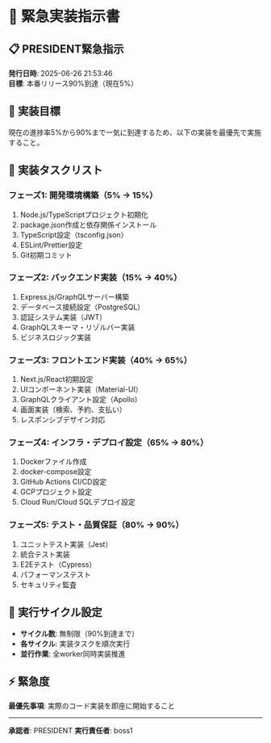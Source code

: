 # 🚨 緊急実装指示書

## 📋 PRESIDENT緊急指示
**発行日時**: 2025-06-26 21:53:46  
**目標**: 本番リリース90%到達（現在5%）

## 🎯 実装目標
現在の進捗率5%から90%まで一気に到達するため、以下の実装を最優先で実施すること。

## 📝 実装タスクリスト

### フェーズ1: 開発環境構築（5% → 15%）
1. Node.js/TypeScriptプロジェクト初期化
2. package.json作成と依存関係インストール
3. TypeScript設定（tsconfig.json）
4. ESLint/Prettier設定
5. Git初期コミット

### フェーズ2: バックエンド実装（15% → 40%）
1. Express.js/GraphQLサーバー構築
2. データベース接続設定（PostgreSQL）
3. 認証システム実装（JWT）
4. GraphQLスキーマ・リゾルバー実装
5. ビジネスロジック実装

### フェーズ3: フロントエンド実装（40% → 65%）
1. Next.js/React初期設定
2. UIコンポーネント実装（Material-UI）
3. GraphQLクライアント設定（Apollo）
4. 画面実装（検索、予約、支払い）
5. レスポンシブデザイン対応

### フェーズ4: インフラ・デプロイ設定（65% → 80%）
1. Dockerファイル作成
2. docker-compose設定
3. GitHub Actions CI/CD設定
4. GCPプロジェクト設定
5. Cloud Run/Cloud SQLデプロイ設定

### フェーズ5: テスト・品質保証（80% → 90%）
1. ユニットテスト実装（Jest）
2. 統合テスト実装
3. E2Eテスト（Cypress）
4. パフォーマンステスト
5. セキュリティ監査

## 🔄 実行サイクル設定
- **サイクル数**: 無制限（90%到達まで）
- **各サイクル**: 実装タスクを順次実行
- **並行作業**: 全worker同時実装推進

## ⚡ 緊急度
**最優先事項**: 実際のコード実装を即座に開始すること

---
**承認者**: PRESIDENT
**実行責任者**: boss1
